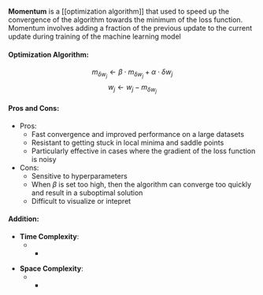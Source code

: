**Momentum** is a [[optimization algorithm]] that used to speed up the convergence of the algorithm towards the minimum of the loss function. Momentum involves adding a fraction of the previous update to the current update during training of the machine learning model

#### Optimization Algorithm:
$$
m_{\delta w_j} \leftarrow \beta \cdot m_{\delta w_j} + \alpha \cdot \delta w_j
$$
$$
w_j \leftarrow w_j - m_{\delta w_j}
$$

#### Pros and Cons:

* Pros:
	* Fast convergence and improved performance on a large datasets
	* Resistant to getting stuck in local minima and saddle points
	* Particularly effective in cases where the gradient of the loss function is noisy
* Cons:
	* Sensitive to hyperparameters
	* When $\beta$ is set too high, then the algorithm can converge too quickly and result in a suboptimal solution
	* Difficult to visualize or intepret

#### Addition:

* **Time Complexity**:
	- -
- **Space Complexity**: 
	- -